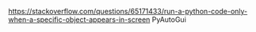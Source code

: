 https://stackoverflow.com/questions/65171433/run-a-python-code-only-when-a-specific-object-appears-in-screen
PyAutoGui
